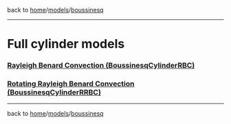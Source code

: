 back to [home](home)/[models](models)/[boussinesq](models-boussinesq)

---

# Full cylinder models

### [Rayleigh Benard Convection (BoussinesqCylinderRBC)](models-boussinesq-cylinder-rbc)

### [Rotating Rayleigh Benard Convection (BoussinesqCylinderRRBC)](models-boussinesq-cylinder-rrbc)

---

back to [home](home)/[models](models)/[boussinesq](models-boussinesq)
